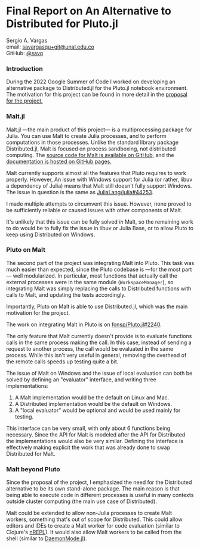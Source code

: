 # Final Report on An Alternative to Distributed for Pluto.jl

Sergio A. Vargas \
email: <savargasqu+git@unal.edu.co> \
GitHub: [@savq](https://github.com/savq)


### Introduction

During the 2022 Google Summer of Code I worked on developing an alternative package to Distributed.jl
for the Pluto.jl notebook environment. The motivation for this project can be found in more detail in the
[proposal for the project.](https://github.com/savq/gsoc-2022/blob/master/proposal.md)


### Malt.jl

Malt.jl —the main product of this project— is a multiprocessing package for Julia.
You can use Malt to create Julia processes, and to perform computations in those processes.
Unlike the standard library package Distributed.jl, Malt is focused on process sandboxing, not distributed computing.
The [source code for Malt is available on GitHub](https://github.com/JuliaPluto/Malt.jl),
and the [documentation is hosted on GitHub pages.](https://juliapluto.github.io/Malt.jl/stable/)

Malt currently supports almost all the features that Pluto requires to work properly.
However, An issue with Windows support for Julia (or rather, libuv a dependency of Julia)
means that Malt still doesn't fully support Windows.
The issue in question is the same as [JuliaLang/julia#44253](https://github.com/JuliaLang/julia/issues/44253).

I made multiple attempts to circumvent this issue. However, none proved to be sufficiently reliable or caused issues with other components of Malt.

It's unlikely that this issue can be fully solved _in_ Malt,
so the remaining work to do would be to fully fix the issue in libuv or Julia Base,
or to allow Pluto to keep using Distributed on Windows.


### Pluto on Malt

The second part of the project was integrating Malt into Pluto.
This task was much easier than expected, since the Pluto codebase is —for the most part— well modularized.
In particular, most functions that actually call the external processes were in the same module (`WorkspaceManager`),
so integrating Malt was simply replacing the calls to Distributed functions with calls to Malt,
and updating the tests accordingly.

Importantly, Pluto on Malt is able to use Distributed.jl, which was the main motivation for the project.

The work on integrating Malt in Pluto is on [fonsp/Pluto.jl#2240](https://github.com/fonsp/Pluto.jl/pull/2240).

The only feature that Malt currently doesn't provide is to evaluate functions calls in the same process making the call.
In this case, instead of sending a request to another process, the call would be evaluated in the same process.
While this isn't very useful in general, removing the overhead of the remote calls speeds up testing quite a bit.

The issue of Malt on Windows and the issue of local evaluation can both be solved by defining an "evaluator" interface,
and writing three implementations:
1. A Malt implementation would be the default on Linux and Mac.
2. A Distributed implementation would be the default on Windows.
3. A "local evaluator" would be optional and would be used mainly for testing.

This interface can be very small, with only about 6 functions being necessary.
Since the API for Malt is modeled after the API for Distributed the implementations would also be very similar.
Defining the interface is effectively making explicit the work that was already done to swap Distributed for Malt.


### Malt beyond Pluto

Since the proposal of the project, I emphasized the need for the Distributed alternative to be its own stand-alone package.
The main reason is that being able to execute code in different processes is useful
in many contexts outside cluster computing (the main use case of Distributed).

Malt could be extended to allow non-Julia processes to create Malt workers, something that's out of scope for Distributed.
This could allow editors and IDEs to create a Malt worker for code evaluation
(similar to Clojure's [nREPL](https://nrepl.org/nrepl/index.html)).
It would also allow Malt workers to be called from the shell
(similar to [DaemonMode.jl](https://github.com/dmolina/DaemonMode.jl)).

